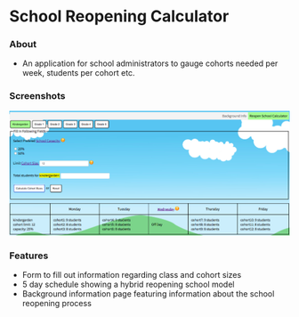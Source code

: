 # School Reopening Calculator

### About

* An application for school administrators to gauge cohorts needed per week, students per cohort etc.

### Screenshots
![Image of Yaktocat](explorer_school_reopening.png)

### Features

* Form to fill out information regarding class and cohort sizes
* 5 day schedule showing a hybrid reopening school model
* Background information page featuring information about the school reopening process
